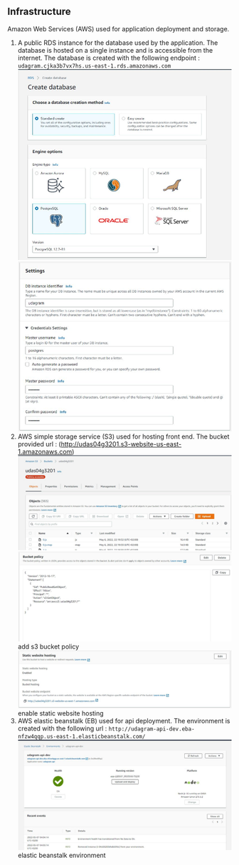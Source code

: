 ## Infrastructure

Amazon Web Services (AWS) used for application deployment and storage.
1. A public RDS instance for the database used by the application. The database is hosted on a single instance and is accessible from the internet. The database is created with the following endpoint : `udagram.cjka3b7vx7hs.us-east-1.rds.amazonaws.com`  
![Alt text](screenshots/DB1.JPG?raw=true "Database setup 1")
![Alt text](screenshots/DB2.JPG?raw=true "Database setup 2")
1. AWS simple storage service (S3) used for hosting front end. The bucket provided url : (http://udas04g3201.s3-website-us-east-1.amazonaws.com)
![Alt text](screenshots/s3-1.JPG?raw=true "S3 bucket")
![Alt text](screenshots/s3-2.JPG?raw=true "S3 bucket")add s3 bucket policy
![Alt text](screenshots/s3-3.JPG?raw=true "S3 bucket")enable static website hosting
1. AWS elastic beanstalk (EB) used for api deployment. The environment is created with the following url : `http://udagram-api-dev.eba-nfzw4qqp.us-east-1.elasticbeanstalk.com/`
![Alt text](screenshots/eb1.JPG?raw=true "elastic beanstalk environment")elastic beanstalk environment